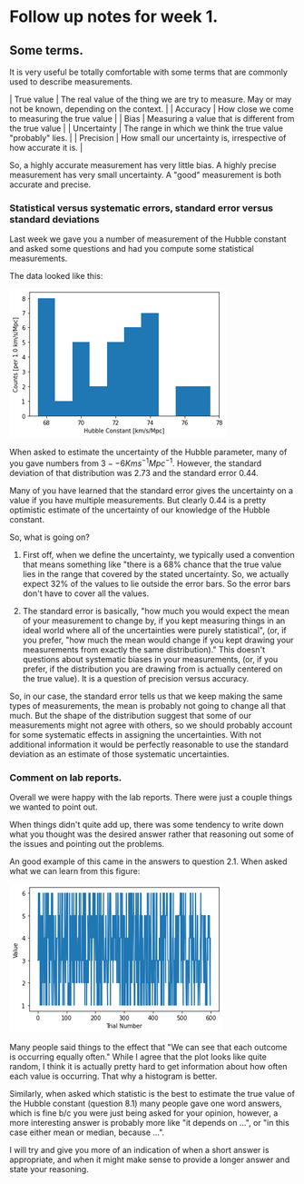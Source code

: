 # Follow up notes for week 1.


## Some terms.

It is very useful be totally comfortable with some terms that are
commonly used to describe measurements.

| True value |  The real value of the thing we are try to measure. May or may not be known, depending on the context. |
| Accuracy | How close we come to measuring the true value |
| Bias | Measuring a value that is different from the true value |
| Uncertainty | The range in which we think the true value "probably" lies. |
| Precision | How small our uncertainty is, irrespective of how accurate it is. |

So, a highly accurate measurement has very little bias.  A highly
precise measurement has very small uncertainty.  A "good" measurement is
both accurate and precise.


### Statistical versus systematic errors, standard error versus standard deviations 

Last week we gave you a number of measurement of the Hubble constant
and asked some questions and had you compute some statistical
measurements.

The data looked like this:

![Hubble data](./Hubble.png)

When asked to estimate the uncertainty of the Hubble parameter, many
of you gave numbers from $3 -- 6 Km s^{-1} Mpc^{-1}$.  However, the
standard deviation of that distribution was 2.73 and the standard
error 0.44.

Many of you have learned that the standard error gives the uncertainty
on a value if you have multiple measurements.  But clearly 0.44 is a
pretty optimistic estimate of the uncertainty of our knowledge of the
Hubble constant.

So, what is going on?

1.  First off, when we define the uncertainty, we typically used a
    convention that means something like "there is a 68% chance that
    the true value lies in the range that covered by the stated
    uncertainty.  So, we actually expect 32% of the values to lie
    outside the error bars.  So the error bars don't have to cover all
    the values.

2.  The standard error is basically, "how much you would expect the
    mean of your measurement to change by, if you kept measuring
    things in an ideal world where all of the uncertainties were
    purely statistical", (or, if you prefer, "how much the mean would
    change if you kept drawing your measurements from exactly the same
    distribution)."  This doesn't questions about systematic biases
    in your measurements, (or, if you prefer, if the distribution you
    are drawing from is actually centered on the true value).  It is a
    question of precision versus accuracy.

So, in our case, the standard error tells us that we keep making the
same types of measurements, the mean is probably not going to change
all that much.  But the shape of the distribution suggest that some of
our measurements might not agree with others, so we should probably
account for some systematic effects in assigning the uncertainties.
With not additional information it would be perfectly reasonable to
use the standard deviation as an estimate of those systematic uncertainties.




### Comment on lab reports.

Overall we were happy with the lab reports.  There were just a
couple things we wanted to point out.

When things didn't quite add up, there was some tendency to write down what you
thought was the desired answer rather that reasoning out some of the
issues and pointing out the problems.

An good example of this came in the answers to question 2.1.  When
asked what we can learn from this figure: 

![Random Dice](./DiceRolls.png)

Many people said things to the effect that "We can see that each outcome
is occurring equally often."  While I agree that the plot looks like
quite random, I think it is actually pretty hard to get information
about how often each value is occurring.  That why a histogram is
better.

Similarly, when asked which statistic is the best to estimate the true
value of the Hubble constant (question 8.1) many people gave one word
answers, which is fine b/c you were just being asked for your opinion,
however, a more interesting answer is probably more like "it depends
on ...", or "in this case either mean or median, because ...".

I will try and give you more of an indication of when a short answer
is appropriate, and when it might make sense to provide a longer
answer and state your reasoning.









<!--  LocalWords:  Mpc
 -->

